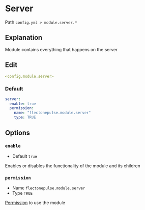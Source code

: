 # Server
Path `config.yml > module.server.*`

## Explanation
Module contains everything that happens on the server

## Edit
```yaml
<config.module.server>
```

### Default
```yaml
server:
  enable: true
  permission:
    name: "flectonepulse.module.server"
    type: TRUE
```

## Options

### `enable`
- Default `true`

Enables or disables the functionality of the module and its children

### `permission`
- Name `flectonepulse.module.server`
- Type `TRUE`

[Permission](/en/config/module/#explanation) to use the module